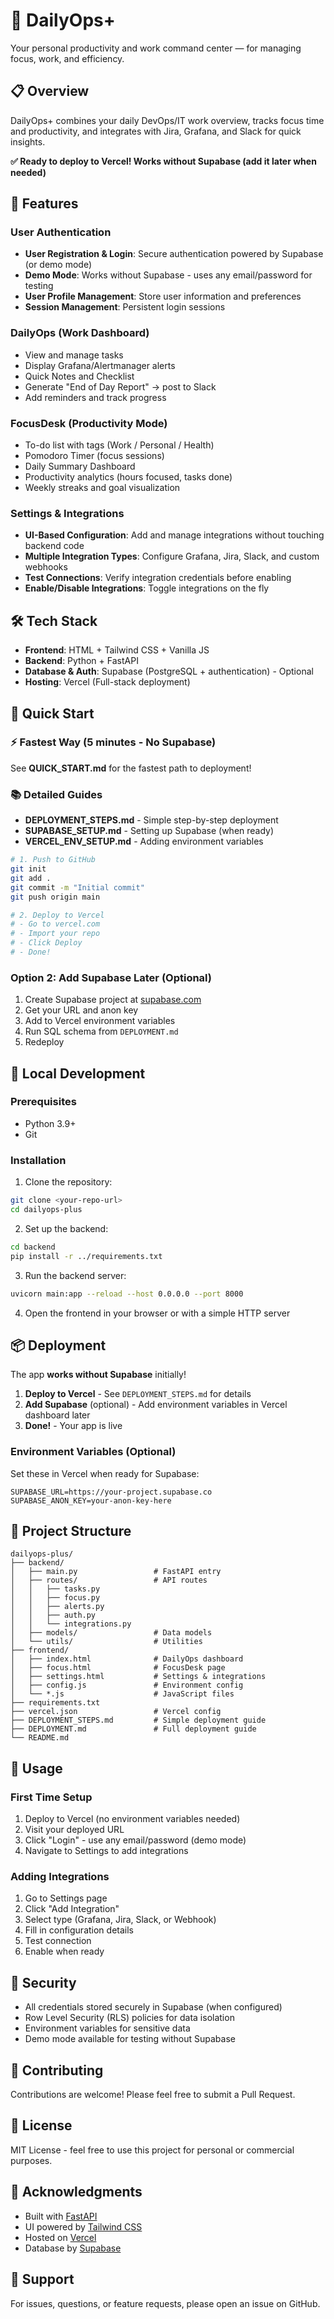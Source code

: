 # 🚀 DailyOps+

Your personal productivity and work command center — for managing focus, work, and efficiency.

## 📋 Overview

DailyOps+ combines your daily DevOps/IT work overview, tracks focus time and productivity, and integrates with Jira, Grafana, and Slack for quick insights.

**✅ Ready to deploy to Vercel! Works without Supabase (add it later when needed)**

## 🎯 Features

### User Authentication
- **User Registration & Login**: Secure authentication powered by Supabase (or demo mode)
- **Demo Mode**: Works without Supabase - uses any email/password for testing
- **User Profile Management**: Store user information and preferences
- **Session Management**: Persistent login sessions

### DailyOps (Work Dashboard)
- View and manage tasks
- Display Grafana/Alertmanager alerts
- Quick Notes and Checklist
- Generate "End of Day Report" → post to Slack
- Add reminders and track progress

### FocusDesk (Productivity Mode)
- To-do list with tags (Work / Personal / Health)
- Pomodoro Timer (focus sessions)
- Daily Summary Dashboard
- Productivity analytics (hours focused, tasks done)
- Weekly streaks and goal visualization

### Settings & Integrations
- **UI-Based Configuration**: Add and manage integrations without touching backend code
- **Multiple Integration Types**: Configure Grafana, Jira, Slack, and custom webhooks
- **Test Connections**: Verify integration credentials before enabling
- **Enable/Disable Integrations**: Toggle integrations on the fly

## 🛠️ Tech Stack

- **Frontend**: HTML + Tailwind CSS + Vanilla JS
- **Backend**: Python + FastAPI
- **Database & Auth**: Supabase (PostgreSQL + authentication) - Optional
- **Hosting**: Vercel (Full-stack deployment)

## 🚀 Quick Start

### ⚡ Fastest Way (5 minutes - No Supabase)

See **QUICK_START.md** for the fastest path to deployment!

### 📚 Detailed Guides

- **DEPLOYMENT_STEPS.md** - Simple step-by-step deployment
- **SUPABASE_SETUP.md** - Setting up Supabase (when ready)
- **VERCEL_ENV_SETUP.md** - Adding environment variables

```bash
# 1. Push to GitHub
git init
git add .
git commit -m "Initial commit"
git push origin main

# 2. Deploy to Vercel
# - Go to vercel.com
# - Import your repo
# - Click Deploy
# - Done!
```

### Option 2: Add Supabase Later (Optional)

1. Create Supabase project at [supabase.com](https://supabase.com)
2. Get your URL and anon key
3. Add to Vercel environment variables
4. Run SQL schema from `DEPLOYMENT.md`
5. Redeploy

## 🚀 Local Development

### Prerequisites
- Python 3.9+
- Git

### Installation

1. Clone the repository:
```bash
git clone <your-repo-url>
cd dailyops-plus
```

2. Set up the backend:
```bash
cd backend
pip install -r ../requirements.txt
```

3. Run the backend server:
```bash
uvicorn main:app --reload --host 0.0.0.0 --port 8000
```

4. Open the frontend in your browser or with a simple HTTP server

## 📦 Deployment

The app **works without Supabase** initially!

1. **Deploy to Vercel** - See `DEPLOYMENT_STEPS.md` for details
2. **Add Supabase** (optional) - Add environment variables in Vercel dashboard later
3. **Done!** - Your app is live

### Environment Variables (Optional)

Set these in Vercel when ready for Supabase:

```
SUPABASE_URL=https://your-project.supabase.co
SUPABASE_ANON_KEY=your-anon-key-here
```

## 📁 Project Structure

```
dailyops-plus/
├── backend/
│   ├── main.py                 # FastAPI entry
│   ├── routes/                 # API routes
│   │   ├── tasks.py
│   │   ├── focus.py
│   │   ├── alerts.py
│   │   ├── auth.py
│   │   └── integrations.py
│   ├── models/                 # Data models
│   └── utils/                  # Utilities
├── frontend/
│   ├── index.html              # DailyOps dashboard
│   ├── focus.html              # FocusDesk page
│   ├── settings.html           # Settings & integrations
│   ├── config.js               # Environment config
│   └── *.js                    # JavaScript files
├── requirements.txt
├── vercel.json                 # Vercel config
├── DEPLOYMENT_STEPS.md         # Simple deployment guide
├── DEPLOYMENT.md               # Full deployment guide
└── README.md
```

## 🎨 Usage

### First Time Setup
1. Deploy to Vercel (no environment variables needed)
2. Visit your deployed URL
3. Click "Login" - use any email/password (demo mode)
4. Navigate to Settings to add integrations

### Adding Integrations
1. Go to Settings page
2. Click "Add Integration"
3. Select type (Grafana, Jira, Slack, or Webhook)
4. Fill in configuration details
5. Test connection
6. Enable when ready

## 🔐 Security

- All credentials stored securely in Supabase (when configured)
- Row Level Security (RLS) policies for data isolation
- Environment variables for sensitive data
- Demo mode available for testing without Supabase

## 🤝 Contributing

Contributions are welcome! Please feel free to submit a Pull Request.

## 📝 License

MIT License - feel free to use this project for personal or commercial purposes.

## 🙏 Acknowledgments

- Built with [FastAPI](https://fastapi.tiangolo.com/)
- UI powered by [Tailwind CSS](https://tailwindcss.com/)
- Hosted on [Vercel](https://vercel.com/)
- Database by [Supabase](https://supabase.com/)

## 📧 Support

For issues, questions, or feature requests, please open an issue on GitHub.

